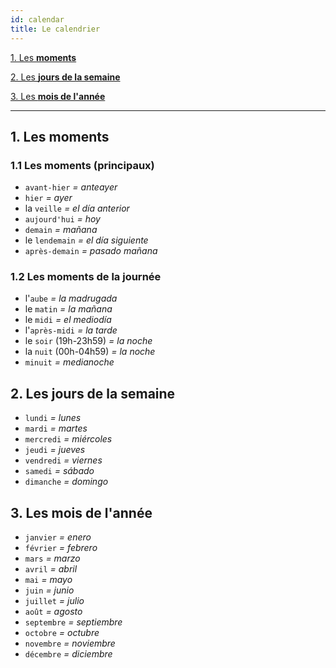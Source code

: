 ```yaml
---
id: calendar
title: Le calendrier
---
```


[1. Les **moments**](#1-les-moments)

[2. Les **jours de la semaine**](#2-les-jours-de-la-semaine)

[3. Les **mois de l'année**](#3-les-mois-de-lannée)

---

## 1. Les **moments**

### 1.1 Les moments (principaux)

* `avant-hier` _= anteayer_
* `hier` _= ayer_
* la `veille` _= el día anterior_
* `aujourd'hui` _= hoy_
* `demain` _= mañana_
* le `lendemain` _= el día siguiente_
* `après-demain` _= pasado mañana_

### 1.2 Les moments de la journée

* l'`aube` _= la madrugada_
* le `matin` _= la mañana_
* le `midi` _= el mediodía_
* l'`après-midi` _= la tarde_
* le `soir` (19h-23h59) _= la noche_
* la `nuit` (00h-04h59) _= la noche_
* `minuit` _= medianoche_

## 2. Les **jours de la semaine**

* `lundi` _= lunes_
* `mardi` _= martes_
* `mercredi` _= miércoles_
* `jeudi` _= jueves_
* `vendredi` _= viernes_
* `samedi` _= sábado_
* `dimanche` _= domingo_

## 3. Les **mois de l'année**

* `janvier` _= enero_
* `février` _= febrero_
* `mars` _= marzo_
* `avril` _= abril_
* `mai` _= mayo_
* `juin` _= junio_
* `juillet` _= julio_
* `août` _= agosto_
* `septembre` _= septiembre_
* `octobre` _= octubre_
* `novembre` _= noviembre_
* `décembre` _= diciembre_
